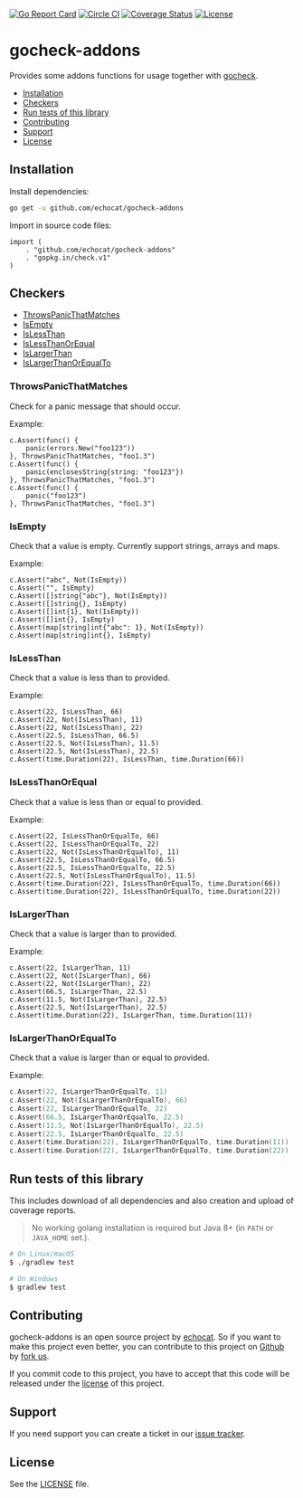 [![Go Report Card](https://goreportcard.com/badge/github.com/echocat/gocheck-addons)](https://goreportcard.com/report/github.com/echocat/gocheck-addons)
[![Circle CI](https://img.shields.io/circleci/project/echocat/gocheck-addons.svg?style=flat-square)](https://circleci.com/gh/echocat/gocheck-addons)
[![Coverage Status](https://img.shields.io/coveralls/echocat/gocheck-addons/master.svg?style=flat-square)](https://coveralls.io/github/echocat/gocheck-addons?branch=master)
[![License](https://img.shields.io/github/license/echocat/gocheck-addons.svg?style=flat-square)](LICENSE)

# gocheck-addons

Provides some addons functions for usage together with [gocheck](http://labix.org/gocheck).

* [Installation](#installation)
* [Checkers](#checkers)
* [Run tests of this library](#run-tests-of-this-library)
* [Contributing](#contributing)
* [Support](#support)
* [License](#license)

## Installation

Install dependencies:
```bash
go get -u github.com/echocat/gocheck-addons
```

Import in source code files:
```golang
import (
	. "github.com/echocat/gocheck-addons"
	. "gopkg.in/check.v1"
)
```

## Checkers

* [ThrowsPanicThatMatches](#throwspanicthatmatches)
* [IsEmpty](#isempty)
* [IsLessThan](#islessthan)
* [IsLessThanOrEqual](#islessthanorequal)
* [IsLargerThan](#islargerthan)
* [IsLargerThanOrEqualTo](#islargerthanorequalto)

### ThrowsPanicThatMatches

Check for a panic message that should occur.

Example:
```golang
c.Assert(func() {
    panic(errors.New("foo123"))
}, ThrowsPanicThatMatches, "foo1.3")
c.Assert(func() {
    panic(enclosesString{string: "foo123"})
}, ThrowsPanicThatMatches, "foo1.3")
c.Assert(func() {
    panic("foo123")
}, ThrowsPanicThatMatches, "foo1.3")
```

### IsEmpty

Check that a value is empty. Currently support strings, arrays and maps.

Example:
```golang
c.Assert("abc", Not(IsEmpty))
c.Assert("", IsEmpty)
c.Assert([]string{"abc"}, Not(IsEmpty))
c.Assert([]string{}, IsEmpty)
c.Assert([]int{1}, Not(IsEmpty))
c.Assert([]int{}, IsEmpty)
c.Assert(map[string]int{"abc": 1}, Not(IsEmpty))
c.Assert(map[string]int{}, IsEmpty)
```

### IsLessThan

Check that a value is less than to provided.

Example:
```golang
c.Assert(22, IsLessThan, 66)
c.Assert(22, Not(IsLessThan), 11)
c.Assert(22, Not(IsLessThan), 22)
c.Assert(22.5, IsLessThan, 66.5)
c.Assert(22.5, Not(IsLessThan), 11.5)
c.Assert(22.5, Not(IsLessThan), 22.5)
c.Assert(time.Duration(22), IsLessThan, time.Duration(66))
```

### IsLessThanOrEqual

Check that a value is less than or equal to provided.

Example:
```golang
c.Assert(22, IsLessThanOrEqualTo, 66)
c.Assert(22, IsLessThanOrEqualTo, 22)
c.Assert(22, Not(IsLessThanOrEqualTo), 11)
c.Assert(22.5, IsLessThanOrEqualTo, 66.5)
c.Assert(22.5, IsLessThanOrEqualTo, 22.5)
c.Assert(22.5, Not(IsLessThanOrEqualTo), 11.5)
c.Assert(time.Duration(22), IsLessThanOrEqualTo, time.Duration(66))
c.Assert(time.Duration(22), IsLessThanOrEqualTo, time.Duration(22))
```

### IsLargerThan

Check that a value is larger than to provided.

Example:
```golang
c.Assert(22, IsLargerThan, 11)
c.Assert(22, Not(IsLargerThan), 66)
c.Assert(22, Not(IsLargerThan), 22)
c.Assert(66.5, IsLargerThan, 22.5)
c.Assert(11.5, Not(IsLargerThan), 22.5)
c.Assert(22.5, Not(IsLargerThan), 22.5)
c.Assert(time.Duration(22), IsLargerThan, time.Duration(11))
```

### IsLargerThanOrEqualTo

Check that a value is larger than or equal to provided.

Example:
```go
c.Assert(22, IsLargerThanOrEqualTo, 11)
c.Assert(22, Not(IsLargerThanOrEqualTo), 66)
c.Assert(22, IsLargerThanOrEqualTo, 22)
c.Assert(66.5, IsLargerThanOrEqualTo, 22.5)
c.Assert(11.5, Not(IsLargerThanOrEqualTo), 22.5)
c.Assert(22.5, IsLargerThanOrEqualTo, 22.5)
c.Assert(time.Duration(22), IsLargerThanOrEqualTo, time.Duration(11))
c.Assert(time.Duration(22), IsLargerThanOrEqualTo, time.Duration(22))
```

## Run tests of this library

This includes download of all dependencies and also creation and upload of coverage reports.

> No working golang installation is required but Java 8+ (in ``PATH`` or ``JAVA_HOME`` set.).

```bash
# On Linux/macOS
$ ./gradlew test

# On Windows
$ gradlew test
```

## Contributing

gocheck-addons is an open source project by [echocat](https://echocat.org).
So if you want to make this project even better, you can contribute to this project on [Github](https://github.com/echocat/gocheck-addons)
by [fork us](https://github.com/echocat/gocheck-addons/fork).

If you commit code to this project, you have to accept that this code will be released under the [license](#license) of this project.

## Support

If you need support you can create a ticket in our [issue tracker](https://github.com/echocat/gocheck-addons/issues).

## License

See the [LICENSE](LICENSE) file.
